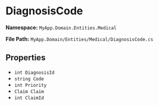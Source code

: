 # DiagnosisCode

**Namespace:** `MyApp.Domain.Entities.Medical`

**File Path:** `MyApp.Domain/Entities/Medical/DiagnosisCode.cs`

## Properties

- `int DiagnosisId`
- `string Code`
- `int Priority`
- `Claim Claim`
- `int ClaimId`

